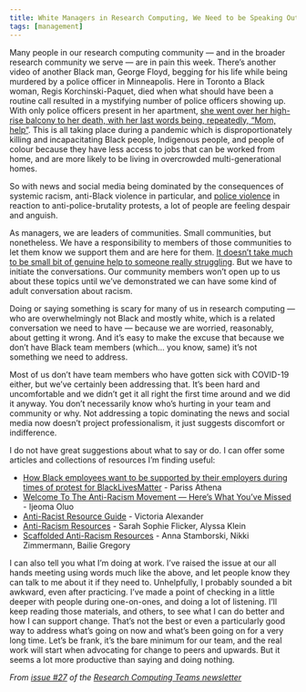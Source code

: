 ```yaml
---
title: White Managers in Research Computing, We Need to be Speaking Out About Racism, then Listening and Advocating
tags: [management]
---
```


Many people in our research computing community — and in the broader research community we serve — are in pain this week.  There’s another video of another Black man, George Floyd, begging for his life while being murdered by a police officer in Minneapolis.  Here in Toronto a Black woman, Regis Korchinski-Paquet, died when what should have been a routine call resulted in a mystifying number of police officers showing up.  With only police officers present in her apartment, [she went over her high-rise balcony to her death, with her last words being, repeatedly, “Mom, help”](https://www.cbc.ca/news/canada/toronto/regis-korchinski-paquet-toronto-police-1.5590296).  This is all taking place during a pandemic which is disproportionately killing and incapacitating Black people, Indigenous people, and people of colour because they have less access to jobs that can be worked from home, and are more likely to be living in overcrowded multi-generational homes.

So with news and social media being dominated by the consequences of systemic racism, anti-Black violence in particular, and [police violence](https://brutality.glideapp.io) in reaction to anti-police-brutality protests, a lot of people are feeling despair and anguish. 

As managers, we are leaders of communities.  Small communities, but nonetheless.  We have a responsibility to members of those communities to let them know we support them and are here for them.  [It doesn’t take much to be small bit of genuine help to someone really struggling](https://twitter.com/FutureDrDukes/status/1267508084143865859).  But we have to initiate the conversations.  Our community members won’t open up to us about these topics until we’ve demonstrated we can have some kind of adult conversation about racism.

Doing or saying something is scary for many of us in research computing — who are overwhelmingly not Black and mostly white, which is a related conversation we need to have — because we are worried, reasonably, about getting it wrong.   And it’s easy to make the excuse that because we don’t have Black team members (which… you know, same) it’s not something we need to address.   

Most of us don’t have team members who have gotten sick with COVID-19 either, but we’ve certainly been addressing that.  It’s been hard and uncomfortable and we didn’t get it all right the first time around and we did it anyway.  You don’t necessarily know who’s hurting in your team and community or why.  Not addressing a topic dominating the news and social media now doesn’t project professionalism, it just suggests discomfort or indifference.

I do not have great suggestions about what to say or do.  I can offer some articles and collections of resources I’m finding useful:
* [How Black employees want to be supported by their employers during times of protest for BlackLivesMatter](https://blacktechpipeline.substack.com/p/hey-employers-do-black-lives-matter) - Pariss Athena
* [Welcome To The Anti-Racism Movement — Here’s What You’ve Missed](https://medium.com/the-establishment/welcome-to-the-anti-racism-movement-heres-what-you-ve-missed-711089cb7d34) - Ijeoma Oluo
* [Anti-Racist Resource Guide](https://docs.google.com/document/d/1a-lzdtxOlWuzYNGqwlYwxMWADtZ6vJGCpKhtJHHrS54/preview?pru=AAABcpnrylg*2vEMb2In8-9aRyfg0OKSuA) - Victoria Alexander
* [Anti-Racism Resources](https://docs.google.com/document/d/1BRlF2_zhNe86SGgHa6-VlBO-QgirITwCTugSfKie5Fs/preview?pru=AAABcocJWsk*HmXb3HkF-szmJL5SmeHugg) - Sarah Sophie Flicker, Alyssa Klein
* [Scaffolded Anti-Racism Resources](https://docs.google.com/document/d/1PrAq4iBNb4nVIcTsLcNlW8zjaQXBLkWayL8EaPlh0bc) - Anna Stamborski, Nikki Zimmermann, Bailie Gregory

I can also tell you what I’m doing at work.  I’ve raised the issue at our all hands meeting using words much like the above, and let people know they can talk to me about it if they need to.  Unhelpfully, I probably sounded a bit awkward, even after practicing.  I’ve made a point of checking in a little deeper with people during one-on-ones, and doing a lot of listening.  I’ll keep reading those materials, and others, to see what I can do better and how I can support change.  That’s not the best or even a particularly good way to address what’s going on now and what’s been going on for a very long time.  Let’s be frank, it’s the bare minimum for our team, and the real work will start when advocating for change to peers and upwards. But it seems a lot more productive than saying and doing nothing.

_From [issue #27](https://buttondown.email/ljdursi/archive/ed9c986b-6007-426d-a8c7-9f49b3b0d107) of the [Research Computing Teams newsletter](https://buttondown.email/ljdursi/archive/)_
